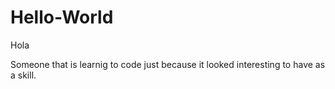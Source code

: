 # Hello-World

Hola 

Someone that is learnig to code just because it looked
interesting to have as a skill.
